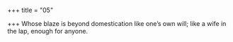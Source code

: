 +++
title = "05"

+++
Whose blaze is beyond domestication like one’s own will;
like a wife in the lap, enough for anyone. 